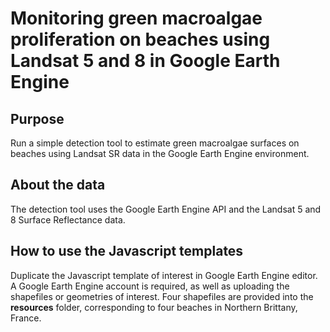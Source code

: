 # Monitoring green macroalgae proliferation on beaches using Landsat 5 and 8 in Google Earth Engine 
## Purpose
Run a simple detection tool to estimate green macroalgae surfaces on beaches using Landsat SR data in the Google Earth Engine environment. 

## About the data
The detection tool uses the Google Earth Engine API and the Landsat 5 and 8 Surface Reflectance data. 

## How to use the Javascript templates 
Duplicate the Javascript template of interest in Google Earth Engine editor. A Google Earth Engine account is required, as well as uploading the shapefiles or geometries of interest. Four shapefiles are provided into the **resources** folder, corresponding to four beaches in Northern Brittany, France. 


